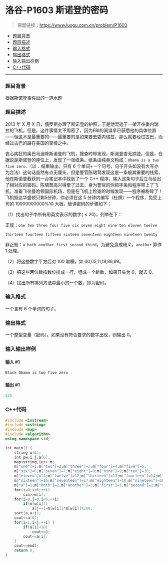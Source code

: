 # 洛谷-P1603 斯诺登的密码

> 原题链接：https://www.luogu.com.cn/problem/P1603

- [题目背景](#题目背景)
- [题目描述](#题目描述)
- [输入格式](#输入格式)
- [输出格式](#输出格式)
- [输入输出样例](#输入输出样例)
- [C++代码](#C++代码)

---

### <a name="题目背景">题目背景</a>

根据斯诺登事件出的一道水题

### <a name="题目描述">题目描述</a>

2013 年 X 月 X 日，俄罗斯办理了斯诺登的护照，于是他混迹于一架开往委内瑞拉的飞机。但是，这件事情太不周密了，因为FBI的间谍早已获悉他的具体位置——但这不是最重要的——最重要的是如果要去委内瑞拉，那么就要经过古巴，而经过古巴的路在美国的掌控之中。

丧心病狂的奥巴马迫降斯诺登的飞机，搜查时却发现，斯诺登杳无踪迹。但是，在据说是斯诺登的座位上，发现了一张纸条。纸条由纯英文构成：`Obama is a two five zero.`（以 `.` 结束输出，只有 6  个单词+一个句号，句子开头如没有大写亦为合法）这句话虽然有点无厘头，但是警官陈珺骛发现这是一条极其重要的线索。他在斯诺登截获的一台笔记本中找到了一个 C++  程序，输入这条句子后立马给出了相对应的密码。陈珺鹜高兴得晕了过去，身为警官的你把字条和程序带上了飞机，准备飞往曼哈顿国际机场，但是在飞机上检查的时候发现——程序被粉碎了！飞机抵达华盛顿只剩5分钟，你必须在这 5 分钟内编写（杜撰）一个程序，免受上司的 10000000000%10 大板。破译密码的步骤如下：

（1）找出句子中所有用英文表示的数字$(\leq 20)$，列举在下：

正规：`one two three four five six seven eight nine ten eleven twelve` 

`thirteen fourteen fifteen sixteen seventeen eighteen nineteen twenty`

非正规：`a both another first second third`。为避免造成歧义，`another` 算作 1 处理。

（2）将这些数字平方后对 100 取模，如 00,05,11,19,86,99。

（3）把这些两位数按数位排成一行，组成一个新数，如果开头为 0，就去 0。

（4）找出所有排列方法中最小的一个数，即为密码。

### <a name="输入格式">输入格式</a>

一个含有 6 个单词的句子。

### <a name="输出格式">输出格式</a>

一个整型变量（密码）。如果没有符合要求的数字出现，则输出 0。

### <a name="输入输出样例">输入输出样例</a>

#### 输入 #1

```c++
Black Obama is two five zero .
```

#### 输出 #1

```c++
425
```

### <a name="C++代码">C++代码</a>

```c++
#include <iostream>
#include <cstring>
#include <map>
#include <algorithm>
using namespace std;

int main() {
    string w[6];
    int pw,i,j,a[6];
    map<string,int> m;
    m["one"]=1;m["two"]=2;m["three"]=3;m["four"]=4;m["five"]=5;
    m["six"]=6;m["seven"]=7;m["eight"]=8;m["nine"]=9;m["ten"]=10;
    m["eleven"]=11;m["twelve"]=12;m["thirteen"]=13;m["fourteen"]=14;m["fifteen"]=15;
    m["sixteen"]=16;m["seventeen"]=17;m["eighteen"]=18;m["nineteen"]=19;m["twenty"]=20;
    m["a"]=1;m["both"]=2;m["another"]=3;m["first"]=1;m["second"]=2;m["third"]=3;
    for(i=0;i<6;++i)
        cin>>w[i];
    for(i=0,j=0;i<6;++i)
        if(m[w[i]])
            a[j++]=m[w[i]]*m[w[i]]%100;
    sort(a,a+j);
    cout<<a[0];
    for(i=1;i<j;++i) {
        if(a[i]<10)
            cout<<0;
        cout<<a[i];
    }
    cout<<endl;
    return 0;
}
```